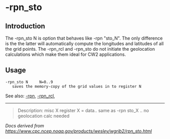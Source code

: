 # -rpn_sto

## Introduction

The -rpn_sto N is option that behaves like
-rpn "sto_N". The only difference is the
the latter will automatically compute the longitudes and latitudes
of all the grid points.
The -rpn_rcl and
-rpn_sto do not initiate the geolocation
calculations which make them ideal for CW2 applications.

## Usage

```
-rpn_sto N     N=0..9
   saves the memory-copy of the grid values in to register N
```

See also:
[-rpn](./rpn.md),
[-rpn_rcl](./rpn_rcl.md),

---

> Description: misc X register X = data.. same as -rpn sto_X .. no geolocation calc needed

_Docs derived from <https://www.cpc.ncep.noaa.gov/products/wesley/wgrib2/rpn_sto.html>_
